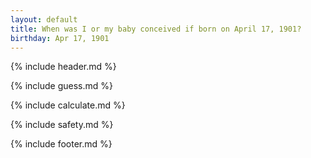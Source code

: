 ```yaml
---
layout: default
title: When was I or my baby conceived if born on April 17, 1901?
birthday: Apr 17, 1901
---
```


{% include header.md %}

{% include guess.md %}

{% include calculate.md %}

{% include safety.md %}

{% include footer.md %}



